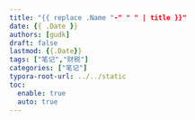 ```yaml
---
title: "{{ replace .Name "-" " " | title }}"
date: {{ .Date }}
authors: [gudk]
draft: false
lastmod: {{.Date}}
tags: ["笔记","财税"]
categories: ["笔记"]
typora-root-url: ../../static
toc:
  enable: true
  auto: true
---
```


